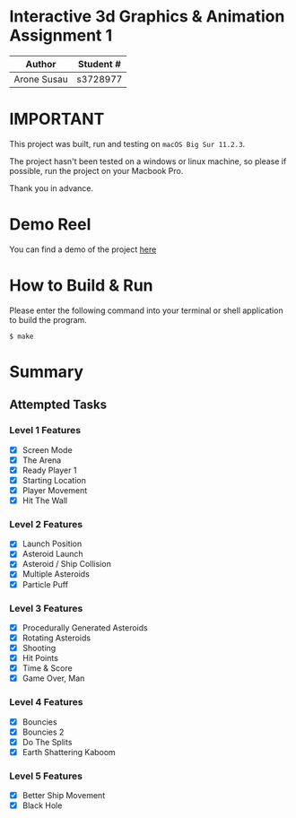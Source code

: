 # Interactive 3d Graphics & Animation Assignment 1

| Author | Student # | 
|---------------------|----------|
| Arone Susau         | s3728977 |

# IMPORTANT
This project was built, run and testing on ```macOS Big Sur 11.2.3```.

The project hasn't been tested on a windows or linux machine, so please if possible, run the project on your Macbook Pro.

Thank you in advance.

# Demo Reel

You can find a demo of the project [here](https://aronesusau.s3.ap-southeast-2.amazonaws.com/asteroids2d.mp4)

# How to Build & Run

Please enter the following command into your terminal or shell application to build the program.
```
$ make
```

# Summary
## Attempted Tasks
### Level 1 Features
- [x] Screen Mode
- [x] The Arena
- [x] Ready Player 1
- [x] Starting Location
- [x] Player Movement
- [x] Hit The Wall
### Level 2 Features
- [x] Launch Position
- [x] Asteroid Launch
- [x] Asteroid / Ship Collision
- [x] Multiple Asteroids
- [x] Particle Puff
### Level 3 Features
- [x] Procedurally Generated Asteroids
- [x] Rotating Asteroids
- [x] Shooting
- [x] Hit Points
- [x] Time & Score
- [x] Game Over, Man
### Level 4 Features
- [x] Bouncies
- [x] Bouncies 2
- [x] Do The Splits
- [x] Earth Shattering Kaboom
### Level 5 Features
- [x] Better Ship Movement
- [x] Black Hole
